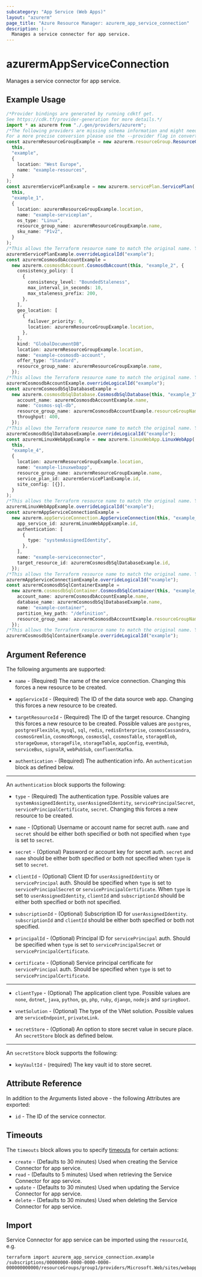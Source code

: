```yaml
---
subcategory: "App Service (Web Apps)"
layout: "azurerm"
page_title: "Azure Resource Manager: azurerm_app_service_connection"
description: |-
  Manages a service connector for app service.
---
```


# azurermAppServiceConnection

Manages a service connector for app service.

## Example Usage

```typescript
/*Provider bindings are generated by running cdktf get.
See https://cdk.tf/provider-generation for more details.*/
import * as azurerm from "./.gen/providers/azurerm";
/*The following providers are missing schema information and might need manual adjustments to synthesize correctly: azurerm.
For a more precise conversion please use the --provider flag in convert.*/
const azurermResourceGroupExample = new azurerm.resourceGroup.ResourceGroup(
  this,
  "example",
  {
    location: "West Europe",
    name: "example-resources",
  }
);
const azurermServicePlanExample = new azurerm.servicePlan.ServicePlan(
  this,
  "example_1",
  {
    location: azurermResourceGroupExample.location,
    name: "example-serviceplan",
    os_type: "Linux",
    resource_group_name: azurermResourceGroupExample.name,
    sku_name: "P1v2",
  }
);
/*This allows the Terraform resource name to match the original name. You can remove the call if you don't need them to match.*/
azurermServicePlanExample.overrideLogicalId("example");
const azurermCosmosdbAccountExample =
  new azurerm.cosmosdbAccount.CosmosdbAccount(this, "example_2", {
    consistency_policy: [
      {
        consistency_level: "BoundedStaleness",
        max_interval_in_seconds: 10,
        max_staleness_prefix: 200,
      },
    ],
    geo_location: [
      {
        failover_priority: 0,
        location: azurermResourceGroupExample.location,
      },
    ],
    kind: "GlobalDocumentDB",
    location: azurermResourceGroupExample.location,
    name: "example-cosmosdb-account",
    offer_type: "Standard",
    resource_group_name: azurermResourceGroupExample.name,
  });
/*This allows the Terraform resource name to match the original name. You can remove the call if you don't need them to match.*/
azurermCosmosdbAccountExample.overrideLogicalId("example");
const azurermCosmosdbSqlDatabaseExample =
  new azurerm.cosmosdbSqlDatabase.CosmosdbSqlDatabase(this, "example_3", {
    account_name: azurermCosmosdbAccountExample.name,
    name: "cosmos-sql-db",
    resource_group_name: azurermCosmosdbAccountExample.resourceGroupName,
    throughput: 400,
  });
/*This allows the Terraform resource name to match the original name. You can remove the call if you don't need them to match.*/
azurermCosmosdbSqlDatabaseExample.overrideLogicalId("example");
const azurermLinuxWebAppExample = new azurerm.linuxWebApp.LinuxWebApp(
  this,
  "example_4",
  {
    location: azurermResourceGroupExample.location,
    name: "example-linuxwebapp",
    resource_group_name: azurermResourceGroupExample.name,
    service_plan_id: azurermServicePlanExample.id,
    site_config: [{}],
  }
);
/*This allows the Terraform resource name to match the original name. You can remove the call if you don't need them to match.*/
azurermLinuxWebAppExample.overrideLogicalId("example");
const azurermAppServiceConnectionExample =
  new azurerm.appServiceConnection.AppServiceConnection(this, "example_5", {
    app_service_id: azurermLinuxWebAppExample.id,
    authentication: [
      {
        type: "systemAssignedIdentity",
      },
    ],
    name: "example-serviceconnector",
    target_resource_id: azurermCosmosdbSqlDatabaseExample.id,
  });
/*This allows the Terraform resource name to match the original name. You can remove the call if you don't need them to match.*/
azurermAppServiceConnectionExample.overrideLogicalId("example");
const azurermCosmosdbSqlContainerExample =
  new azurerm.cosmosdbSqlContainer.CosmosdbSqlContainer(this, "example_6", {
    account_name: azurermCosmosdbAccountExample.name,
    database_name: azurermCosmosdbSqlDatabaseExample.name,
    name: "example-container",
    partition_key_path: "/definition",
    resource_group_name: azurermCosmosdbAccountExample.resourceGroupName,
  });
/*This allows the Terraform resource name to match the original name. You can remove the call if you don't need them to match.*/
azurermCosmosdbSqlContainerExample.overrideLogicalId("example");

```

## Argument Reference

The following arguments are supported:

*   `name` - (Required) The name of the service connection. Changing this forces a new resource to be created.

*   `appServiceId` - (Required) The ID of the data source web app. Changing this forces a new resource to be created.

*   `targetResourceId` - (Required) The ID of the target resource. Changing this forces a new resource to be created. Possible values are `postgres`, `postgresFlexible`, `mysql`, `sql`, `redis`, `redisEnterprise`, `cosmosCassandra`, `cosmosGremlin`, `cosmosMongo`, `cosmosSql`, `cosmosTable`, `storageBlob`, `storageQueue`, `storageFile`, `storageTable`, `appConfig`, `eventHub`, `serviceBus`, `signalR`, `webPubSub`, `confluentKafka`.

*   `authentication` - (Required) The authentication info. An `authentication` block as defined below.

***

An `authentication` block supports the following:

*   `type` - (Required) The authentication type. Possible values are `systemAssignedIdentity`, `userAssignedIdentity`, `servicePrincipalSecret`, `servicePrincipalCertificate`, `secret`. Changing this forces a new resource to be created.

*   `name` - (Optional) Username or account name for secret auth. `name` and `secret` should be either both specified or both not specified when `type` is set to `secret`.

*   `secret` - (Optional) Password or account key for secret auth. `secret` and `name` should be either both specified or both not specified when `type` is set to `secret`.

*   `clientId` - (Optional) Client ID for `userAssignedIdentity` or `servicePrincipal` auth. Should be specified when `type` is set to `servicePrincipalSecret` or `servicePrincipalCertificate`. When `type` is set to `userAssignedIdentity`, `clientId` and `subscriptionId` should be either both specified or both not specified.

*   `subscriptionId` - (Optional) Subscription ID for `userAssignedIdentity`. `subscriptionId` and `clientId` should be either both specified or both not specified.

*   `principalId` - (Optional) Principal ID for `servicePrincipal` auth. Should be specified when `type` is set to `servicePrincipalSecret` or `servicePrincipalCertificate`.

*   `certificate` - (Optional) Service principal certificate for `servicePrincipal` auth. Should be specified when `type` is set to `servicePrincipalCertificate`.

***

*   `clientType` - (Optional) The application client type. Possible values are `none`, `dotnet`, `java`, `python`, `go`, `php`, `ruby`, `django`, `nodejs` and `springBoot`.

*   `vnetSolution` - (Optional) The type of the VNet solution. Possible values are `serviceEndpoint`, `privateLink`.

*   `secretStore` - (Optional) An option to store secret value in secure place. An `secretStore` block as defined below.

***

An `secretStore` block supports the following:

* `keyVaultId` - (required) The key vault id to store secret.

## Attribute Reference

In addition to the Arguments listed above - the following Attributes are exported:

* `id` - The ID of the service connector.

## Timeouts

The `timeouts` block allows you to specify [timeouts](https://www.terraform.io/docs/configuration/resources.html#timeouts) for certain actions:

* `create` - (Defaults to 30 minutes) Used when creating the Service Connector for app service.
* `read` - (Defaults to 5 minutes) Used when retrieving the Service Connector for app service.
* `update` - (Defaults to 30 minutes) Used when updating the Service Connector for app service.
* `delete` - (Defaults to 30 minutes) Used when deleting the Service Connector for app service.

## Import

Service Connector for app service can be imported using the `resourceId`, e.g.

```console
terraform import azurerm_app_service_connection.example /subscriptions/00000000-0000-0000-0000-000000000000/resourceGroups/group1/providers/Microsoft.Web/sites/webapp/providers/Microsoft.ServiceLinker/linkers/serviceconnector1
```
